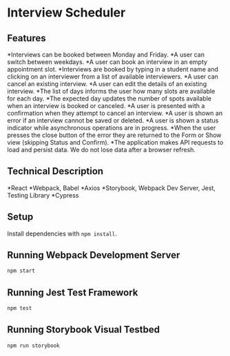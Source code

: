 # Interview Scheduler

## Features

*Interviews can be booked between Monday and Friday.
*A user can switch between weekdays.
*A user can book an interview in an empty appointment slot.
*Interviews are booked by typing in a student name and clicking on an interviewer from a list of available interviewers.
*A user can cancel an existing interview.
*A user can edit the details of an existing interview.
*The list of days informs the user how many slots are available for each day.
*The expected day updates the number of spots available when an interview is booked or canceled.
*A user is presented with a confirmation when they attempt to cancel an interview.
*A user is shown an error if an interview cannot be saved or deleted.
*A user is shown a status indicator while asynchronous operations are in progress.
*When the user presses the close button of the error they are returned to the Form or Show view (skipping Status and Confirm).
*The application makes API requests to load and persist data. We do not lose data after a browser refresh.

## Technical Description
*React
*Webpack, Babel
*Axios
*Storybook, Webpack Dev Server, Jest, Testing Library
*Cypress

## Setup

Install dependencies with `npm install`.

## Running Webpack Development Server

```sh
npm start
```

## Running Jest Test Framework

```sh
npm test
```

## Running Storybook Visual Testbed

```sh
npm run storybook
```
